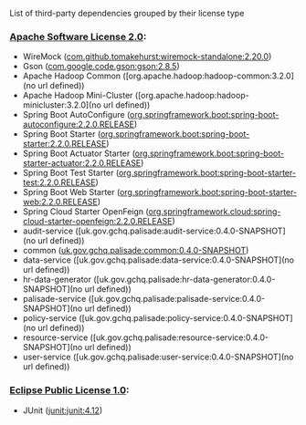List of third-party dependencies grouped by their license type

### [Apache Software License 2.0](./licenses/apache_software_license_2.0.txt):
* WireMock ([com.github.tomakehurst:wiremock-standalone:2.20.0](http://wiremock.org))
* Gson ([com.google.code.gson:gson:2.8.5](https://github.com/google/gson/gson))
* Apache Hadoop Common ([org.apache.hadoop:hadoop-common:3.2.0](no url defined))
* Apache Hadoop Mini-Cluster ([org.apache.hadoop:hadoop-minicluster:3.2.0](no url defined))
* Spring Boot AutoConfigure ([org.springframework.boot:spring-boot-autoconfigure:2.2.0.RELEASE](https://projects.spring.io/spring-boot/#/spring-boot-parent/spring-boot-autoconfigure))
* Spring Boot Starter ([org.springframework.boot:spring-boot-starter:2.2.0.RELEASE](https://projects.spring.io/spring-boot/#/spring-boot-parent/spring-boot-starters/spring-boot-starter))
* Spring Boot Actuator Starter ([org.springframework.boot:spring-boot-starter-actuator:2.2.0.RELEASE](https://projects.spring.io/spring-boot/#/spring-boot-parent/spring-boot-starters/spring-boot-starter-actuator))
* Spring Boot Test Starter ([org.springframework.boot:spring-boot-starter-test:2.2.0.RELEASE](https://projects.spring.io/spring-boot/#/spring-boot-parent/spring-boot-starters/spring-boot-starter-test))
* Spring Boot Web Starter ([org.springframework.boot:spring-boot-starter-web:2.2.0.RELEASE](https://projects.spring.io/spring-boot/#/spring-boot-parent/spring-boot-starters/spring-boot-starter-web))
* Spring Cloud Starter OpenFeign ([org.springframework.cloud:spring-cloud-starter-openfeign:2.2.0.RELEASE](https://projects.spring.io/spring-cloud))
* audit-service ([uk.gov.gchq.palisade:audit-service:0.4.0-SNAPSHOT](no url defined))
* common ([uk.gov.gchq.palisade:common:0.4.0-SNAPSHOT](https://github.com/gchq/Palisade-common))
* data-service ([uk.gov.gchq.palisade:data-service:0.4.0-SNAPSHOT](no url defined))
* hr-data-generator ([uk.gov.gchq.palisade:hr-data-generator:0.4.0-SNAPSHOT](no url defined))
* palisade-service ([uk.gov.gchq.palisade:palisade-service:0.4.0-SNAPSHOT](no url defined))
* policy-service ([uk.gov.gchq.palisade:policy-service:0.4.0-SNAPSHOT](no url defined))
* resource-service ([uk.gov.gchq.palisade:resource-service:0.4.0-SNAPSHOT](no url defined))
* user-service ([uk.gov.gchq.palisade:user-service:0.4.0-SNAPSHOT](no url defined))

### [Eclipse Public License 1.0](./licenses/eclipse_public_license_1.0.html):
* JUnit ([junit:junit:4.12](http://junit.org))
